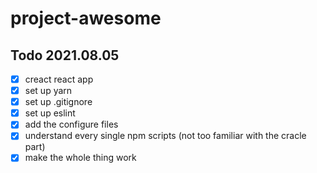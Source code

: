 # project-awesome

## Todo 2021.08.05
- [X] creact react app
- [X] set up yarn
- [X] set up .gitignore
- [X] set up eslint
- [X] add the configure files
- [X] understand every single npm scripts (not too familiar with the cracle part)
- [X] make the whole thing work
